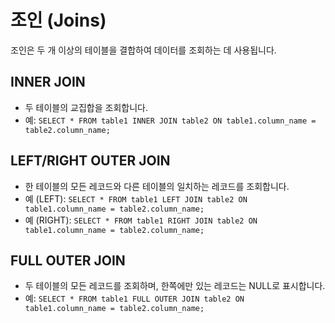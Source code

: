 # 조인 (Joins)

조인은 두 개 이상의 테이블을 결합하여 데이터를 조회하는 데 사용됩니다.

## INNER JOIN

- 두 테이블의 교집합을 조회합니다.
- 예: `SELECT * FROM table1 INNER JOIN table2 ON table1.column_name = table2.column_name;`

## LEFT/RIGHT OUTER JOIN

- 한 테이블의 모든 레코드와 다른 테이블의 일치하는 레코드를 조회합니다.
- 예 (LEFT): `SELECT * FROM table1 LEFT JOIN table2 ON table1.column_name = table2.column_name;`
- 예 (RIGHT): `SELECT * FROM table1 RIGHT JOIN table2 ON table1.column_name = table2.column_name;`

## FULL OUTER JOIN

- 두 테이블의 모든 레코드를 조회하며, 한쪽에만 있는 레코드는 NULL로 표시합니다.
- 예: `SELECT * FROM table1 FULL OUTER JOIN table2 ON table1.column_name = table2.column_name;`
